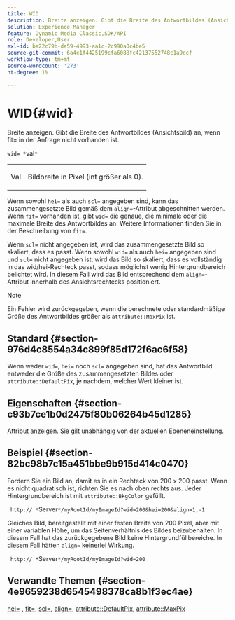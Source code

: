 ```yaml
---
title: WID
description: Breite anzeigen. Gibt die Breite des Antwortbildes (Ansichtsbild) an, wenn fit= in der Anfrage nicht vorhanden ist.
solution: Experience Manager
feature: Dynamic Media Classic,SDK/API
role: Developer,User
exl-id: ba22c79b-da59-4993-aa1c-2c990a0c4be5
source-git-commit: 6a4c1f4425199cfa6088fc42137552748c1a9dcf
workflow-type: tm+mt
source-wordcount: '273'
ht-degree: 1%

---
```


# WID{#wid}

Breite anzeigen. Gibt die Breite des Antwortbildes (Ansichtsbild) an, wenn fit= in der Anfrage nicht vorhanden ist.

`wid= *`val`*`

<table id="simpletable_E217453246F5441C896C1F69EA4D4218"> 
 <tr class="strow"> 
  <td class="stentry"> <p> <span class="varname"> Val </span> </p> </td> 
  <td class="stentry"> <p>Bildbreite in Pixel (int größer als 0). </p> </td> 
 </tr> 
</table>

Wenn sowohl `hei=` als auch `scl=` angegeben sind, kann das zusammengesetzte Bild gemäß dem `align=`-Attribut abgeschnitten werden. Wenn `fit=` vorhanden ist, gibt `wid=` die genaue, die minimale oder die maximale Breite des Antwortbildes an. Weitere Informationen finden Sie in der Beschreibung von `fit=`.

Wenn `scl=` nicht angegeben ist, wird das zusammengesetzte Bild so skaliert, dass es passt. Wenn sowohl `wid=` als auch `hei=` angegeben sind und `scl=` nicht angegeben ist, wird das Bild so skaliert, dass es vollständig in das wid/hei-Rechteck passt, sodass möglichst wenig Hintergrundbereich belichtet wird. In diesem Fall wird das Bild entsprechend dem `align=`-Attribut innerhalb des Ansichtsrechtecks positioniert.

>[!NOTE]
>
>Ein Fehler wird zurückgegeben, wenn die berechnete oder standardmäßige Größe des Antwortbildes größer als `attribute::MaxPix` ist.

## Standard {#section-976d4c8554a34c899f85d172f6ac6f58}

Wenn weder `wid=`, `hei=` noch `scl=` angegeben sind, hat das Antwortbild entweder die Größe des zusammengesetzten Bildes oder `attribute::DefaultPix`, je nachdem, welcher Wert kleiner ist.

## Eigenschaften {#section-c93b7ce1b0d2475f80b06264b45d1285}

Attribut anzeigen. Sie gilt unabhängig von der aktuellen Ebeneneinstellung.

## Beispiel {#section-82bc98b7c15a451bbe9b915d414c0470}

Fordern Sie ein Bild an, damit es in ein Rechteck von 200 x 200 passt. Wenn es nicht quadratisch ist, richten Sie es nach oben rechts aus. Jeder Hintergrundbereich ist mit `attribute::BkgColor` gefüllt.

` http:// *`Server`*/myRootId/myImageId?wid=200&hei=200&align=1,-1`

Gleiches Bild, bereitgestellt mit einer festen Breite von 200 Pixel, aber mit einer variablen Höhe, um das Seitenverhältnis des Bildes beizubehalten. In diesem Fall hat das zurückgegebene Bild keine Hintergrundfüllbereiche. In diesem Fall hätten `align=` keinerlei Wirkung.

` http:// *`Server`*/myRootId/myImageId?wid=200`

## Verwandte Themen {#section-4e9659238d6545498378ca8b1f3ec4ae}

[hei=](../../../../../is-api/http-ref/image-serving-api-ref/c-http-protocol-reference/c-command-reference/r-is-http-hei.md#reference-6d6f556ccc0e4b98a815e8a5c1944a96) , [fit=](../../../../../is-api/http-ref/image-serving-api-ref/c-http-protocol-reference/c-command-reference/r-fit.md#reference-f11bff6d93d143d6b135de3a923bc989), [scl=](../../../../../is-api/http-ref/image-serving-api-ref/c-http-protocol-reference/c-command-reference/r-scl.md#reference-b2a74e493d0d407e98fe350551ba3fcc), [align=](../../../../../is-api/http-ref/image-serving-api-ref/c-http-protocol-reference/c-command-reference/r-align.md#reference-b7d6b87c75124d78884f916dd6544bc7), [attribute::DefaultPix](../../../../../is-api/image-catalog/image-serving-api-ref/c-image-catalog-reference/c-attributes-reference/r-defaultpix.md#reference-996b2c22b30f4fd9b970c84063306df1), [attribute::MaxPix](../../../../../is-api/image-catalog/image-serving-api-ref/c-image-catalog-reference/c-attributes-reference/r-maxpix.md#reference-e167d396ac794079ba8b5e6eb16eeda5)

